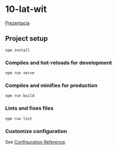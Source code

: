 # 10-lat-wit

[Prezentacja](https://docs.google.com/presentation/d/19LNPxY3fSvjEwI-mfcDjh0X7N5rWdlMSjlNT-KcM-_Q/edit?usp=sharing)

## Project setup
```
npm install
```

### Compiles and hot-reloads for development
```
npm run serve
```

### Compiles and minifies for production
```
npm run build
```

### Lints and fixes files
```
npm run lint
```

### Customize configuration
See [Configuration Reference](https://cli.vuejs.org/config/).
